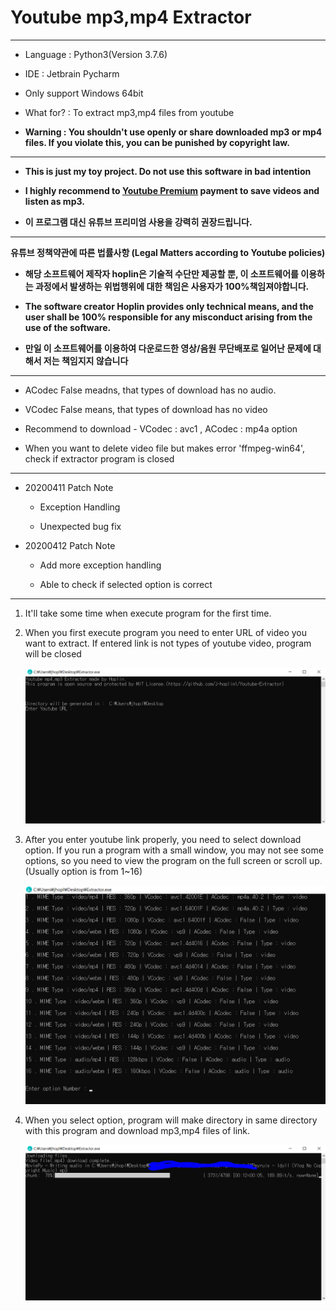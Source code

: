 Youtube mp3,mp4 Extractor
===
***
- Language : Python3(Version 3.7.6)

- IDE : Jetbrain Pycharm

- Only support Windows 64bit

- What for? : To extract mp3,mp4 files from youtube

- **Warning : You shouldn't use openly or share downloaded mp3 or mp4 files. If you violate this, you can be punished by copyright law.** 
***
- **This is just my toy project. Do not use this software in bad intention**

- **I highly recommend to [Youtube Premium](https://www.youtube.com/premium) payment to save videos and listen as mp3.**

- **이 프로그램 대신 유튜브 프리미엄 사용을 강력히 권장드립니다.**
***
**유튜브 정책약관에 따른 법률사항 (Legal Matters according to Youtube policies)**

- **해당 소프트웨어 제작자 hoplin은 기술적 수단만 제공할 뿐, 이 소프트웨어를 이용하는 과정에서 발생하는 위법행위에 대한 책임은  사용자가 100%책임져야합니다.**

- **The software creator Hoplin provides only technical means, and the user shall be 100% responsible for any misconduct arising from the use of the software.**

- **만일 이 소프트웨어를 이용하여 다운로드한 영상/음원 무단배포로 일어난 문제에 대해서 저는 책임지지 않습니다**
***
- ACodec False meadns, that types of download has no audio.

- VCodec False means, that types of download has no video

- Recommend to download - VCodec : avc1 , ACodec : mp4a option

- When you want to delete video file but makes error 'ffmpeg-win64', check if extractor program is closed
***
- 20200411 Patch Note

    - Exception Handling
    
    - Unexpected bug fix

- 20200412 Patch Note

    - Add more exception handling
    
    - Able to check if selected option is correct
***

1. It'll take some time when execute program for the first time.

2. When you first execute program you need to enter URL of video you want to extract. If entered link is not types of youtube video, program will be closed

    ![img](img/1.PNG)

3. After you enter youtube link properly, you need to select download option. If you run a program with a small window, you may not see some options, so you need to view the program on the full screen or scroll up. (Usually option is from 1~16)

    ![img](img/2.PNG)

4. When you select option, program will make directory in same directory with this program and download mp3,mp4 files of link.

    ![img](img/3.PNG)
